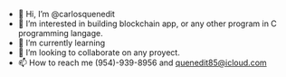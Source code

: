 - 👋 Hi, I’m @carlosquenedit
- 👀 I’m interested in building blockchain app, or any other program in C programming langage.
- 🌱 I’m currently learning
- 💞️ I’m looking to collaborate on any proyect.
- 📫 How to reach me (954)-939-8956 and quenedit85@icloud.com

<!---
carlosquenedit/carlosquenedit is a ✨ special ✨ repository because its `README.md` (this file) appears on your GitHub profile.
You can click the Preview link to take a look at your changes.
--->
